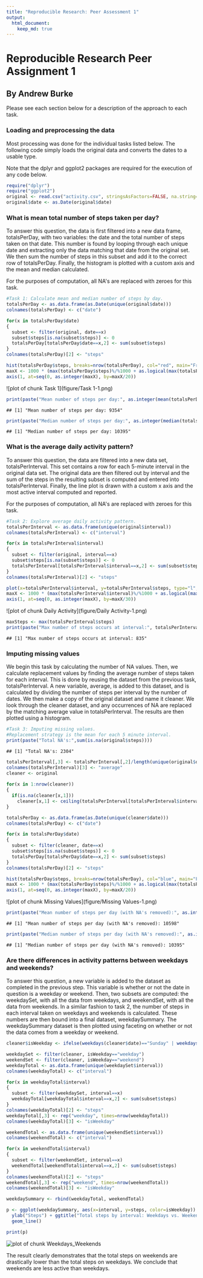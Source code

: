 ```yaml
---
title: "Reproducible Research: Peer Assessment 1"
output: 
  html_document:
    keep_md: true
---
```

# Reproducible Research Peer Assignment 1
## By Andrew Burke

Please see each section below for a description of the approach to each task.

### Loading and preprocessing the data
Most processing was done for the individual tasks listed below.  The following code simply loads the original data and converts the dates to a usable type.

Note that the dplyr and ggplot2 packages are required for the execution of any code below.


```r
require("dplyr")
require("ggplot2")
original <- read.csv("activity.csv", stringsAsFactors=FALSE, na.string="NA")
original$date <- as.Date(original$date)
```


### What is mean total number of steps taken per day?
To answer this question, the data is first filtered into a new data frame, totalsPerDay, with two variables: the date and the total number of steps taken on that date.  This number is found by looping through each unique date and extracting only the data matching that date from the original set.  We then sum the number of steps in this subset and add it to the correct row of totalsPerDay.  Finally, the histogram is plotted with a custom axis and the mean and median calculated.

For the purposes of computation, all NA's are replaced with zeroes for this task.


```r
#Task 1: Calculate mean and median number of steps by day.
totalsPerDay <- as.data.frame(as.Date(unique(original$date)))
colnames(totalsPerDay) <- c("date")

for(x in totalsPerDay$date)
{
  subset <- filter(original, date==x)
  subset$steps[is.na(subset$steps)] <- 0
  totalsPerDay[totalsPerDay$date==x,2] <- sum(subset$steps)
}
colnames(totalsPerDay)[2] <- "steps"

hist(totalsPerDay$steps, breaks=nrow(totalsPerDay), col="red", main="Frequency of Steps", xlab="# of Steps", ylab="Frequency", xaxt="n")
maxX <- 1000 * (max(totalsPerDay$steps)%/%1000 + as.logical(max(totalsPerDay$steps)%%1000))
axis(1, at=seq(0, as.integer(maxX), by=maxX/20))
```

![plot of chunk Task 1](figure/Task 1-1.png) 

```r
print(paste("Mean number of steps per day:", as.integer(mean(totalsPerDay$steps))))
```

```
## [1] "Mean number of steps per day: 9354"
```

```r
print(paste("Median number of steps per day:", as.integer(median(totalsPerDay$steps))))
```

```
## [1] "Median number of steps per day: 10395"
```


### What is the average daily activity pattern?
To answer this question, the data are filtered into a new data set, totalsPerInterval.  This set contains a row for each 5-minute interval in the original data set.  The original data are then filtered out by interval and the sum of the steps in the resulting subset is computed and entered into totalsPerInterval.  Finally, the line plot is drawn with a custom x axis and the most active interval computed and reported.

For the purposes of computation, all NA's are replaced with zeroes for this task.


```r
#Task 2: Explore average daily activity pattern.
totalsPerInterval <- as.data.frame(unique(original$interval))
colnames(totalsPerInterval) <- c("interval")

for(x in totalsPerInterval$interval)
{
  subset <- filter(original, interval==x)
  subset$steps[is.na(subset$steps)] <- 0
  totalsPerInterval[totalsPerInterval$interval==x,2] <- sum(subset$steps)
}
colnames(totalsPerInterval)[2] <- "steps"

plot(x=totalsPerInterval$interval, y=totalsPerInterval$steps, type="l", xaxt="n", col="red", main="Number of Steps per Interval", xlab="Interval", lwd=2, ylab="# of Steps", xaxt="n")
maxX <- 1000 * (max(totalsPerInterval$interval)%/%1000 + as.logical(max(totalsPerInterval$interval)%%1000))
axis(1, at=seq(0, as.integer(maxX), by=maxX/30))
```

![plot of chunk Daily Activity](figure/Daily Activity-1.png) 

```r
maxSteps <- max(totalsPerInterval$steps)
print(paste("Max number of steps occurs at interval:", totalsPerInterval[totalsPerInterval$steps==maxSteps,1]))
```

```
## [1] "Max number of steps occurs at interval: 835"
```


### Imputing missing values
We begin this task by calculating the number of NA values.  Then, we calculate replacement values by finding the average number of steps taken for each interval.  This is done by reusing the dataset from the previous task, totalsPerInterval.  A new variable, average, is added to this dataset, and is calculated by dividing the number of steps per interval by the number of dates.  We then make a copy of the original dataset and name it cleaner.  We look through the cleaner dataset, and any occurrences of NA are replaced by the matching average value in totalsPerInterval.  The results are then plotted using a histogram.


```r
#Task 3: Imputing missing values.  
#Replacement strategy is the mean for each 5 minute interval.
print(paste("Total NA's:",sum(is.na(original$steps))))
```

```
## [1] "Total NA's: 2304"
```

```r
totalsPerInterval[,3] <- totalsPerInterval[,2]/length(unique(original$date))
colnames(totalsPerInterval)[3] <- "average"
cleaner <- original
 
for(x in 1:nrow(cleaner))
{
  if(is.na(cleaner[x,1]))
    cleaner[x,1] <- ceiling(totalsPerInterval[totalsPerInterval$interval == cleaner[x,3],3])
}

totalsPerDay <- as.data.frame(as.Date(unique(cleaner$date)))
colnames(totalsPerDay) <- c("date")

for(x in totalsPerDay$date)
{
  subset <- filter(cleaner, date==x)
  subset$steps[is.na(subset$steps)] <- 0
  totalsPerDay[totalsPerDay$date==x,2] <- sum(subset$steps)
}
colnames(totalsPerDay)[2] <- "steps"

hist(totalsPerDay$steps, breaks=nrow(totalsPerDay), col="blue", main="Frequency of Steps", xlab="# of Steps", ylab="Frequency", xaxt="n")
maxX <- 1000 * (max(totalsPerDay$steps)%/%1000 + as.logical(max(totalsPerDay$steps)%%1000))
axis(1, at=seq(0, as.integer(maxX), by=maxX/20))
```

![plot of chunk Missing Values](figure/Missing Values-1.png) 

```r
print(paste("Mean number of steps per day (with NA's removed):", as.integer(mean(totalsPerDay$steps))))
```

```
## [1] "Mean number of steps per day (with NA's removed): 10598"
```

```r
print(paste("Median number of steps per day (with NA's removed):", as.integer(median(totalsPerDay$steps))))
```

```
## [1] "Median number of steps per day (with NA's removed): 10395"
```

### Are there differences in activity patterns between weekdays and weekends?

To answer this question, a new variable is added to the dataset as completed in the previous step.  This variable is whether or not the date in question is a weekday or weekend.  Then, two subsets are computed: the weekdaySet, with all the data from weekdays, and weekendSet, with all the data from weekends.  In a similar fashion to task 2, the number of steps in each interval taken on weekdays and weekends is calculated.  These numbers are then bound into a final dataset, weekdaySummary.  The weekdaySummary dataset is then plotted using faceting on whether or not the data comes from a weekday or weekend.


```r
cleaner$isWeekday <- ifelse(weekdays(cleaner$date)=="Sunday" | weekdays(cleaner$date)=="Saturday", "weekend","weekday")

weekdaySet <- filter(cleaner, isWeekday=="weekday")
weekendSet <- filter(cleaner, isWeekday=="weekend")
weekdayTotal <- as.data.frame(unique(weekdaySet$interval))
colnames(weekdayTotal) <- c("interval")

for(x in weekdayTotal$interval)
{
  subset <- filter(weekdaySet, interval==x)
  weekdayTotal[weekdayTotal$interval==x,2] <- sum(subset$steps)
}
colnames(weekdayTotal)[2] <- "steps"
weekdayTotal[,3] <- rep("weekday", times=nrow(weekdayTotal))
colnames(weekdayTotal)[3] <- "isWeekday"

weekendTotal <- as.data.frame(unique(weekendSet$interval))
colnames(weekendTotal) <- c("interval")

for(x in weekendTotal$interval)
{
  subset <- filter(weekendSet, interval==x)
  weekendTotal[weekendTotal$interval==x,2] <- sum(subset$steps)
}
colnames(weekendTotal)[2] <- "steps"
weekendTotal[,3] <- rep("weekend", times=nrow(weekendTotal))
colnames(weekendTotal)[3] <- "isWeekday"

weekdaySummary <- rbind(weekdayTotal, weekendTotal)

p <- ggplot(weekdaySummary, aes(x=interval, y=steps, color=isWeekday)) + facet_grid(.~isWeekday) + xlab("Interval") +
  ylab("Steps") + ggtitle("Total steps by interval: Weekdays vs. Weekends") +
  geom_line()

print(p)
```

![plot of chunk Weekdays_Weekends](figure/Weekdays_Weekends-1.png) 

The result clearly demonstrates that the total steps on weekends are drastically lower than the total steps on weekdays.  We conclude that weekends are less active than weekdays.
